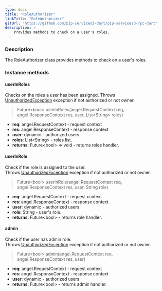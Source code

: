 ```yaml
---
type: docs
title: "RoleAuthorizer"
linkTitle: "RoleAuthorizer"
gitUrl: "https://github.com/pip-services3-dart/pip-services3-rpc-dart"
description: >
    Provides methods to check on a user's roles.
---
```


### Description

The RoleAuthorizer class provides methods to check on a user's roles.

### Instance methods

#### userInRoles
Checks on the roles a user has been assigned.
Throws [UnauthorizedException](../../../commons/errors/unauthorized_exception) exception if not authorized or not owner.

> Future\<bool\> userInRoles(angel.RequestContext req, angel.ResponseContext res, user, List\<String\> roles)

- **req**: angel.RequestContext - request context
- **res**: angel.ResponseContext - response context
- **user**: dynamic - authorized users
- **roles**: List\<String\> - roles list.
- **returns**: Future\<bool\> => void - returns roles handler.

#### userInRole
Check if the role is assigned to the user.  
Throws [UnauthorizedException](../../../commons/errors/unauthorized_exception) exception if not authorized or not owner.

> Future\<bool\> userInRole(angel.RequestContext req, angel.ResponseContext res, user, String role)

- **req**: angel.RequestContext - request context
- **res**: angel.ResponseContext - response context
- **user**: dynamic - authorized users
- **role**: String - user's role.
- **returns**: Future\<bool\> - returns role handler.


#### admin
Check if the user has admin role.  
Throws [UnauthorizedException](../../../commons/errors/unauthorized_exception) exception if not authorized or not owner.

> Future\<bool\> admin(angel.RequestContext req, angel.ResponseContext res, user)

- **req**: angel.RequestContext - request context
- **res**: angel.ResponseContext - response context
- **user**: dynamic - authorized users
- **returns**: Future\<bool\> - returns admin handler.
